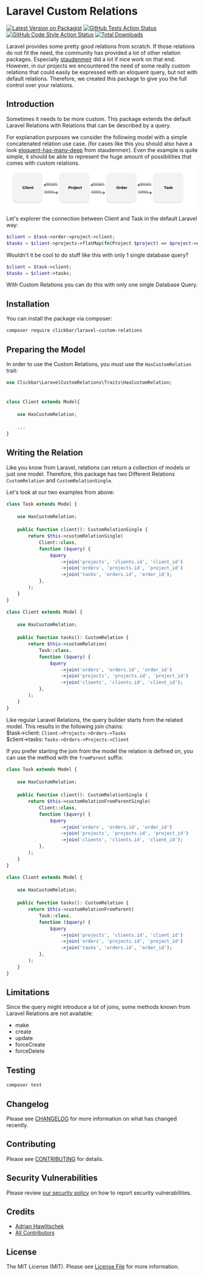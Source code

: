 # Laravel Custom Relations

[![Latest Version on Packagist](https://img.shields.io/packagist/v/clickbar/laravel-custom-relations.svg?style=flat-square)](https://packagist.org/packages/clickbar/laravel-custom-relations)
[![GitHub Tests Action Status](https://img.shields.io/github/actions/workflow/status/clickbar/laravel-custom-relations/run-tests.yml?branch=main&label=tests&style=flat-square)](https://github.com/clickbar/laravel-custom-relations/actions?query=workflow%3Arun-tests+branch%3Amain)
[![GitHub Code Style Action Status](https://img.shields.io/github/actions/workflow/status/clickbar/laravel-custom-relations/fix-php-code-style-issues.yml?branch=main&label=code%20style&style=flat-square)](https://github.com/clickbar/laravel-custom-relations/actions?query=workflow%3A"Fix+PHP+code+style+issues"+branch%3Amain)
[![Total Downloads](https://img.shields.io/packagist/dt/clickbar/laravel-custom-relations.svg?style=flat-square)](https://packagist.org/packages/clickbar/laravel-custom-relations)

Laravel provides some pretty good relations from scratch. If those relations do not fit the need, the community has provided a lot of other relation packages.
Especially [staudenmeir](https://github.com/staudenmeir) did a lot if nice work on that end. However, in our projects we encountered the need of some really custom relations that could easily be expressed with an eloquent query, but not with default relations.
Therefore, we created this package to give you the full control over your relations.

## Introduction
Sometimes it needs to be more custom.
This package extends the default Laravel Relations with Relations that can be described by a query. 

For explanation purposes we consider the following model with a simple concatenated relation use case.
(for cases like this you should also have a look  [eloquent-has-many-deep](https://github.com/staudenmeir/eloquent-has-many-deep) from staudenmeir).
Even the example is quite simple, it should be able to represent the huge amount of possibilities that comes with custom relations.
![model chain](art/models.png)

Let's explorer the connection between Client and Task in the default Laravel way:
```php
$client = $task->order->project->client;
$tasks = $client->projects->flatMap(fn(Project $project) => $project->order->flatMap(fn(Order $order) => $order->tasks));
```

Wouldn't it be cool to do stuff like this with only 1 single database query?
```php
$client = $task->client;
$tasks = $client->tasks;
```

With Custom Relations you can do this with only one single Database Query.


## Installation

You can install the package via composer:

```bash
composer require clickbar/laravel-custom-relations
```

## Preparing the Model
In order to use the Custom Relations, you must use the ``HasCustomRelation`` trait:

```php
use Clickbar\LaravelCustomRelations\Traits\HasCustomRelation;


class Client extends Model{
    
    use HasCustomRelation;
    
    ...
}
```

## Writing the Relation
Like you know from Laravel, relations can return a collection of models or just one model.
Therefore, this package has two Different Relations ``CustomRelation`` and ``CustomRelationSingle``.

Let's look at our two examples from above: 
```php
class Task extends Model {

    use HasCustomRelation;

    public function client(): CustomRelationSingle {
        return $this->customRelationSingle(
            Client::class,
            function ($query) {
                $query
                    ->join('projects', 'clients.id', 'client_id')
                    ->join('orders', 'projects.id', 'project_id')
                    ->join('tasks', 'orders.id', 'order_id');
            },
        );
    }
}
```

```php
class Client extends Model {

    use HasCustomRelation;

    public function tasks(): CustomRelation {
        return $this->customRelation(
            Task::class,
            function ($query) {
                $query
                    ->join('orders', 'orders.id', 'order_id')
                    ->join('projects', 'projects.id', 'project_id')
                    ->join('clients', 'clients.id', 'client_id');
            },
        );
    }
}
```

Like regular Laravel Relations, the query builder starts from the related model.
This results in the following join chains:  
$task->client: ``Client->Projects->Orders->Tasks``  
$client->tasks: ``Tasks->Orders->Projects->Client``

If you prefer starting the join from the model the relation is defined on, you can use the method with the ``fromParent`` suffix:
```php
class Task extends Model {

    use HasCustomRelation;

    public function client(): CustomRelationSingle {
        return $this->customRelationFromParentSingle(
            Client::class,
            function ($query) {
                $query
                    ->join('orders', 'orders.id', 'order_id')
                    ->join('projects', 'projects.id', 'project_id')
                    ->join('clients', 'clients.id', 'client_id');
            },
        );
    }
}
```

```php
class Client extends Model {

    use HasCustomRelation;

    public function tasks(): CustomRelation {
        return $this->customRelationFromParent(
            Task::class,
            function ($query) {
                $query
                    ->join('projects', 'clients.id', 'client_id')
                    ->join('orders', 'projects.id', 'project_id')
                    ->join('tasks', 'orders.id', 'order_id');
            },
        );
    }
}
```

## Limitations
Since the query might introduce a lot of joins, some methods known from Laravel Relations are not available:
- make
- create
- update
- forceCreate
- forceDelete

## Testing

```bash
composer test
```

## Changelog

Please see [CHANGELOG](CHANGELOG.md) for more information on what has changed recently.

## Contributing

Please see [CONTRIBUTING](CONTRIBUTING.md) for details.

## Security Vulnerabilities

Please review [our security policy](../../security/policy) on how to report security vulnerabilities.

## Credits

- [Adrian Hawlitschek](https://github.com/53199186+ahawlitschek)
- [All Contributors](../../contributors)

## License

The MIT License (MIT). Please see [License File](LICENSE.md) for more information.
